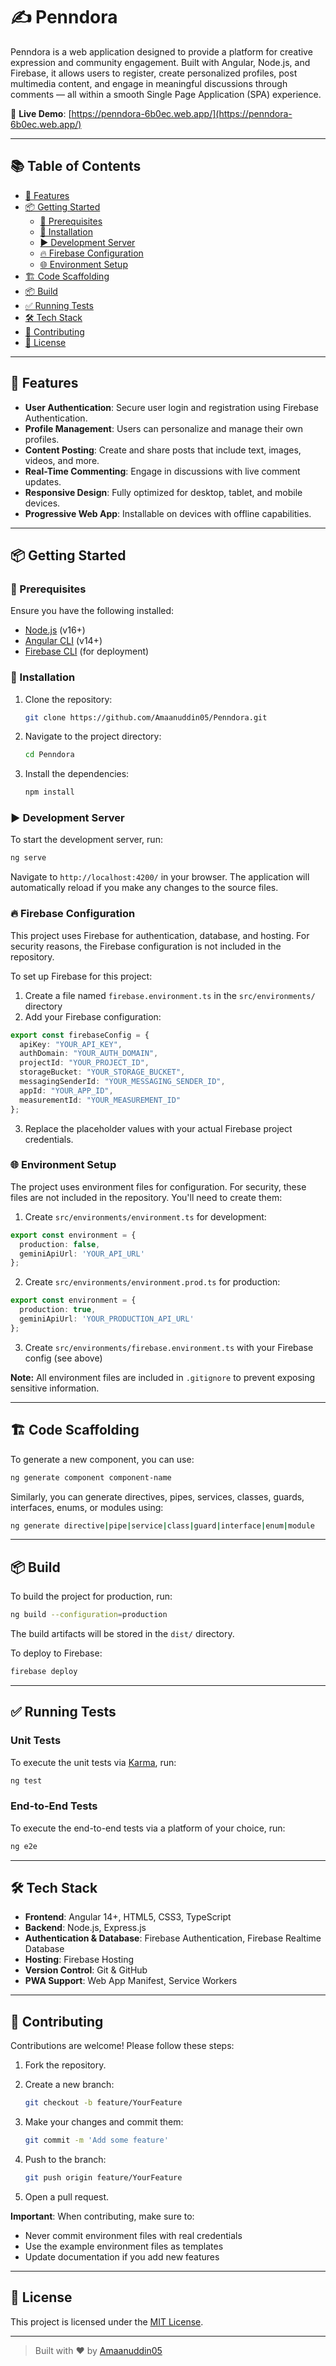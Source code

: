 # ✍️ Penndora

Penndora is a web application designed to provide a platform for creative expression and community engagement. Built with Angular, Node.js, and Firebase, it allows users to register, create personalized profiles, post multimedia content, and engage in meaningful discussions through comments — all within a smooth Single Page Application (SPA) experience.

🔗 **Live Demo**: [https://penndora-6b0ec.web.app/](https://penndora-6b0ec.web.app/)

---

## 📚 Table of Contents

- [🚀 Features](#-features)
- [📦 Getting Started](#-getting-started)
  - [🔧 Prerequisites](#-prerequisites)
  - [🧪 Installation](#-installation)
  - [▶️ Development Server](#️-development-server)
  - [🔥 Firebase Configuration](#-firebase-configuration)
  - [🌐 Environment Setup](#-environment-setup)
- [🏗️ Code Scaffolding](#️-code-scaffolding)
- [📦 Build](#-build)
- [✅ Running Tests](#-running-tests)
- [🛠️ Tech Stack](#️-tech-stack)
- [🤝 Contributing](#-contributing)
- [📄 License](#-license)

---

## 🚀 Features

- **User Authentication**: Secure user login and registration using Firebase Authentication.
- **Profile Management**: Users can personalize and manage their own profiles.
- **Content Posting**: Create and share posts that include text, images, videos, and more.
- **Real-Time Commenting**: Engage in discussions with live comment updates.
- **Responsive Design**: Fully optimized for desktop, tablet, and mobile devices.
- **Progressive Web App**: Installable on devices with offline capabilities.

---

## 📦 Getting Started

### 🔧 Prerequisites

Ensure you have the following installed:

- [Node.js](https://nodejs.org/) (v16+)
- [Angular CLI](https://angular.io/cli) (v14+)
- [Firebase CLI](https://firebase.google.com/docs/cli) (for deployment)

### 🧪 Installation

1. Clone the repository:

   ```bash
   git clone https://github.com/Amaanuddin05/Penndora.git
   ```

2. Navigate to the project directory:

   ```bash
   cd Penndora
   ```

3. Install the dependencies:

   ```bash
   npm install
   ```

### ▶️ Development Server

To start the development server, run:

```bash
ng serve
```

Navigate to `http://localhost:4200/` in your browser. The application will automatically reload if you make any changes to the source files.

### 🔥 Firebase Configuration

This project uses Firebase for authentication, database, and hosting. For security reasons, the Firebase configuration is not included in the repository. 

To set up Firebase for this project:

1. Create a file named `firebase.environment.ts` in the `src/environments/` directory
2. Add your Firebase configuration:

```typescript
export const firebaseConfig = {
  apiKey: "YOUR_API_KEY",
  authDomain: "YOUR_AUTH_DOMAIN",
  projectId: "YOUR_PROJECT_ID",
  storageBucket: "YOUR_STORAGE_BUCKET",
  messagingSenderId: "YOUR_MESSAGING_SENDER_ID",
  appId: "YOUR_APP_ID",
  measurementId: "YOUR_MEASUREMENT_ID"
};
```

3. Replace the placeholder values with your actual Firebase project credentials.

### 🌐 Environment Setup

The project uses environment files for configuration. For security, these files are not included in the repository. You'll need to create them:

1. Create `src/environments/environment.ts` for development:
```typescript
export const environment = {
  production: false,
  geminiApiUrl: 'YOUR_API_URL'
};
```

2. Create `src/environments/environment.prod.ts` for production:
```typescript
export const environment = {
  production: true,
  geminiApiUrl: 'YOUR_PRODUCTION_API_URL'
};
```

3. Create `src/environments/firebase.environment.ts` with your Firebase config (see above)

**Note:** All environment files are included in `.gitignore` to prevent exposing sensitive information.

---

## 🏗️ Code Scaffolding

To generate a new component, you can use:

```bash
ng generate component component-name
```

Similarly, you can generate directives, pipes, services, classes, guards, interfaces, enums, or modules using:

```bash
ng generate directive|pipe|service|class|guard|interface|enum|module
```

---

## 📦 Build

To build the project for production, run:

```bash
ng build --configuration=production
```

The build artifacts will be stored in the `dist/` directory.

To deploy to Firebase:

```bash
firebase deploy
```

---

## ✅ Running Tests

### Unit Tests

To execute the unit tests via [Karma](https://karma-runner.github.io), run:

```bash
ng test
```

### End-to-End Tests

To execute the end-to-end tests via a platform of your choice, run:

```bash
ng e2e
```

---

## 🛠️ Tech Stack

- **Frontend**: Angular 14+, HTML5, CSS3, TypeScript
- **Backend**: Node.js, Express.js
- **Authentication & Database**: Firebase Authentication, Firebase Realtime Database
- **Hosting**: Firebase Hosting
- **Version Control**: Git & GitHub
- **PWA Support**: Web App Manifest, Service Workers

---

## 🤝 Contributing

Contributions are welcome! Please follow these steps:

1. Fork the repository.
2. Create a new branch:

   ```bash
   git checkout -b feature/YourFeature
   ```

3. Make your changes and commit them:

   ```bash
   git commit -m 'Add some feature'
   ```

4. Push to the branch:

   ```bash
   git push origin feature/YourFeature
   ```

5. Open a pull request.

**Important**: When contributing, make sure to:
- Never commit environment files with real credentials
- Use the example environment files as templates
- Update documentation if you add new features

---

## 📄 License

This project is licensed under the [MIT License](LICENSE).

---

> Built with ❤️ by [Amaanuddin05](https://github.com/Amaanuddin05)
